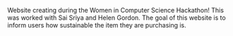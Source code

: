 Website creating during the Women in Computer Science Hackathon! This was worked with Sai Sriya and Helen Gordon. The goal of this website is to inform users how sustainable the item they are purchasing is.
